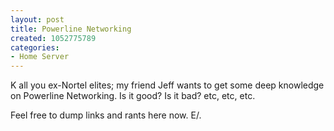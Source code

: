 ```yaml
--- 
layout: post
title: Powerline Networking
created: 1052775789
categories: 
- Home Server
---
```

K all you ex-Nortel elites; my friend Jeff wants to get some deep knowledge on Powerline Networking. Is it good? Is it bad? etc, etc, etc.

Feel free to dump links and rants here now.
E/.
